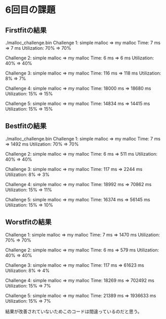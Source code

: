# 6回目の課題

## Firstfitの結果
./malloc_challenge.bin
Challenge 1: simple malloc => my malloc
Time: 7 ms => 7 ms
Utilization: 70% => 70%

Challenge 2: simple malloc => my malloc
Time: 6 ms => 6 ms
Utilization: 40% => 40%

Challenge 3: simple malloc => my malloc
Time: 116 ms => 118 ms
Utilization: 8% => 7%

Challenge 4: simple malloc => my malloc
Time: 18000 ms => 18680 ms
Utilization: 15% => 15%

Challenge 5: simple malloc => my malloc
Time: 14834 ms => 14415 ms
Utilization: 15% => 15%


## Bestfitの結果
./malloc_challenge.bin
Challenge 1: simple malloc => my malloc
Time: 7 ms => 1492 ms
Utilization: 70% => 70%

Challenge 2: simple malloc => my malloc
Time: 6 ms => 511 ms
Utilization: 40% => 40%

Challenge 3: simple malloc => my malloc
Time: 117 ms => 2244 ms
Utilization: 8% => 3%

Challenge 4: simple malloc => my malloc
Time: 18992 ms => 70862 ms
Utilization: 15% => 11%

Challenge 5: simple malloc => my malloc
Time: 16374 ms => 56145 ms
Utilization: 15% => 10%


## Worstfitの結果
Challenge 1: simple malloc => my malloc
Time: 7 ms => 1470 ms
Utilization: 70% => 70%

Challenge 2: simple malloc => my malloc
Time: 6 ms => 579 ms
Utilization: 40% => 40%

Challenge 3: simple malloc => my malloc
Time: 117 ms => 61623 ms
Utilization: 8% => 4%

Challenge 4: simple malloc => my malloc
Time: 18269 ms => 702492 ms
Utilization: 15% => 7%

Challenge 5: simple malloc => my malloc
Time: 21389 ms => 1936633 ms
Utilization: 15% => 7%



結果が改善されていないためこのコードは間違っているのだと思う。
